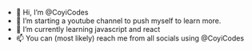 - 👋 Hi, I’m @CoyiCodes
- 👀 I’m starting a youtube channel to push myself to learn more.
- 🌱 I’m currently learning javascript and react
- 📫 You can (most likely) reach me from all socials using @CoyiCodes

<!---
CoyiCodes/CoyiCodes is a ✨ special ✨ repository because its `README.md` (this file) appears on your GitHub profile.
You can click the Preview link to take a look at your changes.
--->
